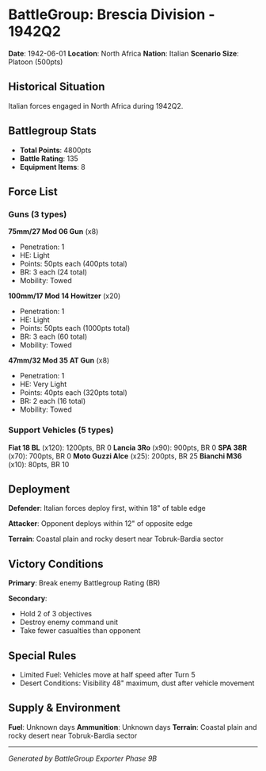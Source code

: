 # BattleGroup: Brescia Division - 1942Q2

**Date**: 1942-06-01
**Location**: North Africa
**Nation**: Italian
**Scenario Size**: Platoon (500pts)

## Historical Situation

Italian forces engaged in North Africa during 1942Q2.

## Battlegroup Stats

- **Total Points**: 4800pts
- **Battle Rating**: 135
- **Equipment Items**: 8

## Force List

### Guns (3 types)

**75mm/27 Mod 06 Gun** (x8)
- Penetration: 1
- HE: Light
- Points: 50pts each (400pts total)
- BR: 3 each (24 total)
- Mobility: Towed

**100mm/17 Mod 14 Howitzer** (x20)
- Penetration: 1
- HE: Light
- Points: 50pts each (1000pts total)
- BR: 3 each (60 total)
- Mobility: Towed

**47mm/32 Mod 35 AT Gun** (x8)
- Penetration: 1
- HE: Very Light
- Points: 40pts each (320pts total)
- BR: 2 each (16 total)
- Mobility: Towed

### Support Vehicles (5 types)

**Fiat 18 BL** (x120): 1200pts, BR 0
**Lancia 3Ro** (x90): 900pts, BR 0
**SPA 38R** (x70): 700pts, BR 0
**Moto Guzzi Alce** (x25): 200pts, BR 25
**Bianchi M36** (x10): 80pts, BR 10

## Deployment

**Defender**: Italian forces deploy first, within 18" of table edge

**Attacker**: Opponent deploys within 12" of opposite edge

**Terrain**: Coastal plain and rocky desert near Tobruk-Bardia sector

## Victory Conditions

**Primary**: Break enemy Battlegroup Rating (BR)

**Secondary**:
- Hold 2 of 3 objectives
- Destroy enemy command unit
- Take fewer casualties than opponent

## Special Rules

- Limited Fuel: Vehicles move at half speed after Turn 5
- Desert Conditions: Visibility 48" maximum, dust after vehicle movement

## Supply & Environment

**Fuel**: Unknown days
**Ammunition**: Unknown days
**Terrain**: Coastal plain and rocky desert near Tobruk-Bardia sector

---

*Generated by BattleGroup Exporter Phase 9B*
